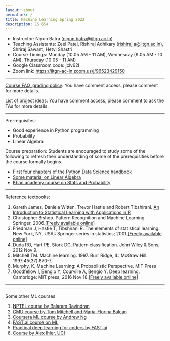 ```yaml
---
layout: about
permalink: /
title: Machine Learning Spring 2022
description: ES 654
---
```




*   Instructor: Nipun Batra (nipun.batra@iitgn.ac.in)
*   Teaching Assistants: Zeel Patel, Rishiraj Adhikary (rishiraj.a@iitgn.ac.in), Shriraj Sawant, Hetvi Shastri
*   Course Timings: Monday (10:05 AM - 11 AM), Wednesday (9:05 AM - 10 AM), Thursday (10:05 - 11 AM)
*   Google Classroom code: jclv62l
*   Zoom link: https://iitgn-ac-in.zoom.us/j/96523429150


* * * 
[Course FAQ, grading policy](https://docs.google.com/document/d/1MXBjf61zCMC_WjkscGDxaX1EcHrAHDpYRIKaYsM2Adw/edit?usp=sharing): You have comment access, please comment for more details.

[List of project ideas](https://docs.google.com/document/d/1sX0YCbHTRPQ9kGPWyuFHIgjkqjbtQjLPsIxW6lUvO04/edit?usp=sharing): You have comment access, please comment to ask the TAs for more details.


* * *

Pre-requisites:

*   Good experience in Python programming
*   Probability
*   Linear Algebra

Course preparation: Students are encouraged to study some of the following to refresh their understanding of some of the prerequisities before the course formally begins.  

*   First four chapters of the [Python Data Science handbook](https://jakevdp.github.io/PythonDataScienceHandbook/)
*   [Some material on Linear Algebra](https://machinelearningmastery.com/linear-algebra-machine-learning/)
*   [Khan academy course on Stats and Probability](https://www.khanacademy.org/math/statistics-probability)

* * *

Reference textbooks:

1.  Gareth James, Daniela Witten, Trevor Hastie and Robert Tibshirani. [An Introduction to Statistical Learning with Applications in R](http://www-bcf.usc.edu/~gareth/ISL/)
2.  Christopher Bishop. Pattern Recognition and Machine Learning. Springer, 2006.[\[Freely available online\]](https://www.microsoft.com/en-us/research/uploads/prod/2006/01/Bishop-Pattern-Recognition-and-Machine-Learning-2006.pdf)
3.  Friedman J, Hastie T, Tibshirani R. The elements of statistical learning. New York, NY, USA:: Springer series in statistics; 2001.[\[Freely available online\]](https://web.stanford.edu/~hastie/Papers/ESLII.pdf)
4.  Duda RO, Hart PE, Stork DG. Pattern classification. John Wiley & Sons; 2012 Nov 9.
5.  Mitchell TM. Machine learning. 1997. Burr Ridge, IL: McGraw Hill. 1997;45(37):870-7.
6.  Murphy, K. Machine Learning: A Probabilistic Perspective. MIT Press
7.  Goodfellow I, Bengio Y, Courville A, Bengio Y. Deep learning. Cambridge: MIT press; 2016 Nov 18.[\[Freely available online\]](https://www.deeplearningbook.org/)

* * *


* * *

Some other ML courses

1.  [NPTEL course by Balaram Ravindran](https://www.youtube.com/watch?v=r4sgKrRL2Ys&list=PL1xHD4vteKYVpaIiy295pg6_SY5qznc77)
2.  [CMU course by Tom Mitchell and Maria-Florina Balcan](http://www.cs.cmu.edu/~ninamf/courses/601sp15/lectures.shtml)
3.  [Coursera ML course by Andrew Ng](https://www.coursera.org/learn/machine-learning)
4.  [FAST.ai course on ML](https://course.fast.ai/ml)
5.  [Practical deep learning for coders by FAST.ai](https://course.fast.ai/index.html)
6.  [Course by Alex Ihler, UCI](http://sli.ics.uci.edu/Classes/2015W-273a)

